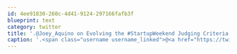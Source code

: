 ```yaml
---
id: 4ee91830-260c-4d41-9124-297166fafb3f
blueprint: text
category: twitter
title: '.@Joey_Aquino on Evolving the #StartupWeekend Judging Criteria ow.ly/1WqrRK'
caption: '.<span class="username username_linked">@<a href="https://twitter.com/Joey_Aquino" title="Joey Aquino">Joey_Aquino</a></span> on Evolving the <span class="hashtag hashtag_local">#<a href="http://tweettemp.darylchymko.ca/?tag=startupweekend">StartupWeekend</a> Judging Criteria <a href="http://ow.ly/1WqrRK" title="http://ow.ly/1WqrRK" class="link link_untco">ow.ly/1WqrRK</a>'
---
```

